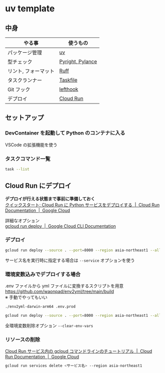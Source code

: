 # uv template

## 中身

| やる事               | 使うもの                                                   |
| -------------------- | ---------------------------------------------------------- |
| パッケージ管理       | [uv](https://docs.astral.sh/uv/)                           |
| 型チェック           | [Pyright, Pylance](https://microsoft.github.io/pyright/#/) |
| リント, フォーマット | [Ruff](https://docs.astral.sh/ruff/)                       |
| タスクランナー       | [Taskfile](https://taskfile.dev/)                          |
| Git フック           | [lefthook](https://github.com/evilmartians/lefthook)       |
| デプロイ             | [Cloud Run](https://cloud.google.com/run)                  |

## セットアップ

### DevContainer を起動して Python のコンテナに入る

VSCode の拡張機能を使う

### タスクコマンド一覧

```bash
task --list
```

## Cloud Run にデプロイ

**デプロイが行える状態まで事前に準備しておく**  
[クイックスタート: Cloud Run に Python サービスをデプロイする  |  Cloud Run Documentation  |  Google Cloud](https://cloud.google.com/run/docs/quickstarts/build-and-deploy/deploy-python-service?hl=ja)

詳細なオプション  
[gcloud run deploy  |  Google Cloud CLI Documentation](https://cloud.google.com/sdk/gcloud/reference/run/deploy)

### デプロイ

```bash
gcloud run deploy --source . --port=8000 --region asia-northeast1 --allow-unauthenticated
```

サービス名を実行時に指定する場合は `--service` オプションを使う

### 環境変数込みでデプロイする場合

.env ファイルから yml ファイルに変換するスクリプトを用意
https://github.com/waonpad/env2yml/tree/main/build  
※ 手動でやってもいい

```bash
./env2yml-darwin-arm64 .env.prod
```

```bash
gcloud run deploy --source . --port=8000 --region asia-northeast1 --allow-unauthenticated --env-vars-file=.env.prod.yml
```

全環境変数削除オプション `--clear-env-vars`

### リソースの削除

[Cloud Run サービス内の gcloud コマンドラインのチュートリアル  |  Cloud Run Documentation  |  Google Cloud](https://cloud.google.com/run/docs/tutorials/gcloud?hl=ja#delete-resources)

```bash
gcloud run services delete <サービス名> --region asia-northeast1
```
